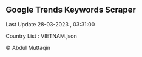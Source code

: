 

## Google Trends Keywords Scraper 
 
Last Update 28-03-2023 , 03:31:00

Country List :
VIETNAM.json



© Abdul Muttaqin 
